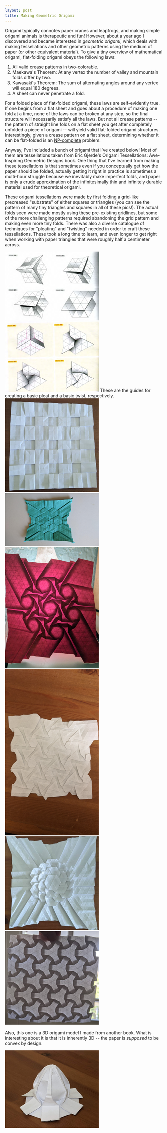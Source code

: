 ```yaml
---
layout: post
title: Making Geometric Origami
---
```

Origami typically connotes paper cranes and leapfrogs, and making simple origami animals is therapeutic and fun! However, about a year ago I discovered and became interested in *geometric origami*, which deals with making tessellations and other geometric patterns using the medium of paper (or other equivalent material). To give a tiny overview of mathematical origami, flat-folding origami obeys the following laws:

1. All valid crease patterns in two-colorable.
2. Maekawa's Theorem: At any vertex the number of valley and mountain folds differ by two.
3. Kawasaki's Theorem: The sum of alternating angles around any vertex will equal 180 degrees.
4. A sheet can never penetrate a fold.

For a folded piece of flat-folded origami, these laws are self-evidently true. If one begins from a flat sheet and goes about a procedure of making one fold at a time, none of the laws can be broken at any step, so the final structure will necessarily satisfy all the laws. But not all crease patterns -- the pattern of straight line folds on a flat sheet you get after completely unfolded a piece of origami -- will yield valid flat-folded origami structures. Interestingly, given a crease pattern on a flat sheet, determining whether it can be flat-folded is an <a href="http://origametry.net/papers/flatsurvey.pdf">NP-complete</a> problem.

Anyway, I've included a bunch of origami that I've created below! Most of them are tessellations taken from Eric Gjerde's Origami Tessellations: Awe-Inspiring Geometric Designs book. One thing that I've learned from making these tessellations is that sometimes even if you conceptually get how the paper should be folded, actually getting it right in practice is sometimes a multi-hour struggle because we inevitably make imperfect folds, and paper is only a crude approximation of the infinitesimally thin and infinitely durable material used for theoretical origami. 

These origami tessellations were made by first folding a grid-like precreased "substrate" of either squares or triangles (you can see the pattern of many tiny triangles and squares in all of these pics!). The actual folds seen were made mostly using these pre-existing gridlines, but some of the more challenging patterns required abandoning the grid pattern and making even more tiny folds. There was also a diverse catalogue of techniques for "pleating" and "twisting" needed in order to craft these tessellations. These took a long time to learn, and even longer to get right when working with paper triangles that were roughly half a centimeter across.
<div>
<img class="center" src="/assets/img/pleat-intersection.png" alt="pleat intersection" width="300" height="auto" />
<img class="center" src="/assets/img/triangle-twist.png" alt="triangle twist" width="300" height="auto" />
These are the guides for creating a basic pleat and a basic twist, respectively.
</div>

<img class="center" src="/assets/img/squares.jpg" alt="squares" width="300" height="auto" />

<img class="center" src="/assets/img/hexagon.jpg" alt="hexagon" width="300" height="auto" />

<img class="center" src="/assets/img/red.jpg" alt="red" width="300" height="auto" />

<img class="center" src="/assets/img/triangle.jpg" alt="triangles" width="300" height="auto" />

<img class="center" src="/assets/img/hex1.jpg" alt="hexhex" width="300" height="auto" />

<img class="center" src="/assets/img/tri1.jpg" alt="tritri" width="300" height="auto" />

Also, this one is a 3D origami model I made from another book. What is interesting about it is that it is inherently 3D -- the paper is *supposed* to be convex by design.

<img class="center" src="/assets/img/3d1.jpg" alt="flower" width="300" height="auto" />



